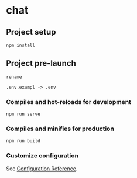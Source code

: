 # chat

## Project setup
```
npm install
```
## Project pre-launch
```
rename 

.env.exampl -> .env
```

### Compiles and hot-reloads for development
```
npm run serve
```

### Compiles and minifies for production
```
npm run build
```

### Customize configuration
See [Configuration Reference](https://cli.vuejs.org/config/).
